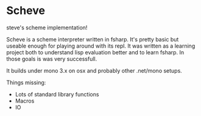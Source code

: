 # Scheve

steve's scheme implementation!

Scheve is a scheme interpreter written in fsharp. It's pretty basic but useable enough for playing around with its repl. It was written as a learning project both to understand lisp evaluation better and to learn fsharp. In those goals is was very successfull.

It builds under mono 3.x on osx and probably other .net/mono setups.

Things missing:
* Lots of standard library functions
* Macros
* IO
